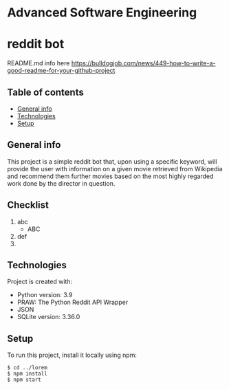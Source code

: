 # Advanced Software Engineering
#  reddit bot
README.md info here
https://bulldogjob.com/news/449-how-to-write-a-good-readme-for-your-github-project

## Table of contents
* [General info](#general-info)
* [Technologies](#technologies)
* [Setup](#setup)

## General info
This project is a simple reddit bot that, upon using a specific keyword, will provide the user with information on a given movie retrieved from Wikipedia and recommend them further movies based on the most highly regarded work done by the director in question.

## Checklist

1. abc
    * ABC
2. def
3. 
## Technologies
Project is created with:
* Python version: 3.9
* PRAW: The Python Reddit API Wrapper
* JSON
* SQLite version: 3.36.0
	
## Setup
To run this project, install it locally using npm:

```
$ cd ../lorem
$ npm install
$ npm start
```
